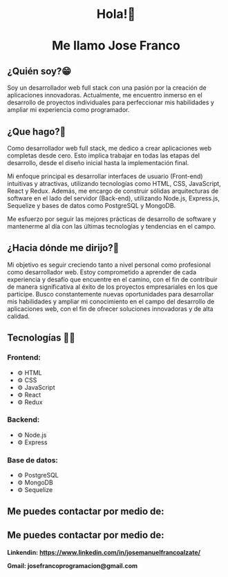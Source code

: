 <div id="header" align="center">

<h1>
Hola!👋 
</h1>
<h1>
Me llamo Jose Franco
</h1>
</div>

<div id="body">
<h2 background-color='red'>
<h2>
    ¿Quién soy?😁
</h2>
<p>
    Soy un desarrollador web full stack con una pasión por la creación de aplicaciones innovadoras. Actualmente, me encuentro inmerso en el desarrollo de proyectos individuales para perfeccionar mis habilidades y ampliar mi experiencia como programador.
</p>
<h2>
¿Que hago?🤔
</h2>
<p>
    Como desarrollador web full stack, me dedico a crear aplicaciones web completas desde cero. Esto implica trabajar en todas las etapas del desarrollo, desde el diseño inicial hasta la implementación final.
</p>
<p>
    Mi enfoque principal es desarrollar interfaces de usuario (Front-end) intuitivas y atractivas, utilizando tecnologías como HTML, CSS, JavaScript, React y Redux. Además, me encargo de construir sólidas arquitecturas de software en el lado del servidor (Back-end), utilizando Node.js, Express.js, Sequelize y bases de datos como PostgreSQL y MongoDB.
</p>
<p>
 Me esfuerzo por seguir las mejores prácticas de desarrollo de software y mantenerme al día con las últimas tecnologías y tendencias en el campo.
</p>
<h2>
    ¿Hacia dónde me dirijo?🚶
</h2>
<p>
    Mi objetivo es seguir creciendo tanto a nivel personal como profesional como desarrollador web. Estoy comprometido a aprender de cada experiencia y desafío que encuentre en el camino, con el fin de contribuir de manera significativa al éxito de los proyectos empresariales en los que participe. Busco constantemente nuevas oportunidades para desarrollar mis habilidades y ampliar mi conocimiento en el campo del desarrollo de aplicaciones web, con el fin de ofrecer soluciones innovadoras y de alta calidad.
</p>
<h2>Tecnologías 👨‍💻</h2>

<h3>Frontend:</h3>
<ul>
  <li>⚙️ HTML</li>
  <li>⚙️ CSS</li>
  <li>⚙️ JavaScript</li>
  <li>⚙️ React</li>
  <li>⚙️ Redux</li>
</ul>

<h3>Backend:</h3>
<ul>
  <li>⚙️ Node.js</li>
  <li>⚙️ Express</li>
</ul>

<h3>Base de datos:</h3>
<ul>
  <li>⚙️ PostgreSQL</li>
  <li>⚙️ MongoDB</li>
  <li>⚙️ Sequelize</li>
</ul>

<h2>
Me puedes contactar por medio de:
</h2>

<h2>Me puedes contactar por medio de:</h2>

<h4>
  <p>Linkendin: <a href="https://www.linkedin.com/in/josemanuelfrancoalzate/">https://www.linkedin.com/in/josemanuelfrancoalzate/</a></p>
  <p>Gmail: josefrancoprogramacion@gmail.com</p>
</h4>

</div>


